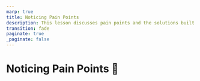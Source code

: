 ```yaml
---
marp: true
title: Noticing Pain Points
description: This lesson discusses pain points and the solutions built to address them.
transition: fade
paginate: true
_paginate: false
---
```


# Noticing Pain Points 🥲

